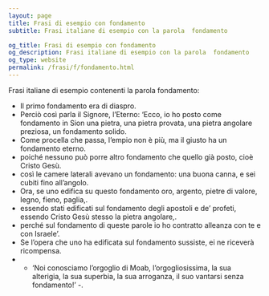 ```yaml
---
layout: page
title: Frasi di esempio con fondamento 
subtitle: Frasi italiane di esempio con la parola  fondamento

og_title: Frasi di esempio con fondamento 
og_description: Frasi italiane di esempio con la parola  fondamento
og_type: website
permalink: /frasi/f/fondamento.html
---
```


Frasi italiane di esempio contenenti la parola fondamento:


- Il primo fondamento era di diaspro.
- Perciò così parla il Signore, l’Eterno: ‘Ecco, io ho posto come fondamento in Sion una pietra, una pietra provata, una pietra angolare preziosa, un fondamento solido.
- Come procella che passa, l’empio non è più, ma il giusto ha un fondamento eterno.
- poiché nessuno può porre altro fondamento che quello già posto, cioè Cristo Gesù.
- così le camere laterali avevano un fondamento: una buona canna, e sei cubiti fino all’angolo.
- Ora, se uno edifica su questo fondamento oro, argento, pietre di valore, legno, fieno, paglia,.
- essendo stati edificati sul fondamento degli apostoli e de’ profeti, essendo Cristo Gesù stesso la pietra angolare,.
- perché sul fondamento di queste parole io ho contratto alleanza con te e con Israele’.
- Se l’opera che uno ha edificata sul fondamento sussiste, ei ne riceverà ricompensa.
- - ‘Noi conosciamo l’orgoglio di Moab, l’orgogliosissima, la sua alterigia, la sua superbia, la sua arroganza, il suo vantarsi senza fondamento!’ -.
